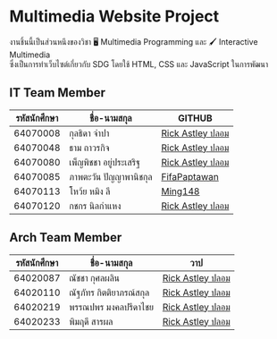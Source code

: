 # Multimedia Website Project
งานชิ้นนี้เป็นส่วนหนึงของวิชา 🖥️ Multimedia Programming และ 🖌️ Interactive Multimedia<br />
ซึ่งเป็นการทำเว็บไซต์เกี่ยวกับ SDG โดยใช้ HTML, CSS และ JavaScript ในการพัฒนา

## IT Team Member
|รหัสนักศึกษา|ชื่อ-นามสกุล|GITHUB|
|---|---|---|
|64070008|กุลธิดา จำปา|[Rick Astley ปลอม](https://youtu.be/fDX-syuJ68g)|
|64070048|ธาม ถาวรกิจ|[Rick Astley ปลอม](https://youtu.be/fDX-syuJ68g)|
|64070080|เพ็ญพิชชา อยู่ประเสริฐ|[Rick Astley ปลอม](https://youtu.be/fDX-syuJ68g)|
|64070085|ภาพตะวัน ปัญญาพานิชกุล|[FifaPaptawan](https://github.com/FifaPaptawan)|
|64070113|โหว้ย หมิง ลี|[Ming148](https://github.com/Ming148)|
|64070120|กชกร นิลกำแหง|[Rick Astley ปลอม](https://youtu.be/fDX-syuJ68g)|

## Arch Team Member
|รหัสนักศึกษา|ชื่อ-นามสกุล|วาป|
|---|---|---|
|64020087|ณัชชา กุศลผลิน|[Rick Astley ปลอม](https://youtu.be/fDX-syuJ68g)|
|64020110|ณัฐภัทร กิตติยาภรณ์สกุล|[Rick Astley ปลอม](https://youtu.be/fDX-syuJ68g)|
|64020219|พรรณปพร มงคลปรีดาไชย|[Rick Astley ปลอม](https://youtu.be/fDX-syuJ68g)|
|64020233|พิมฤดี สารผล|[Rick Astley ปลอม](https://youtu.be/fDX-syuJ68g)|

